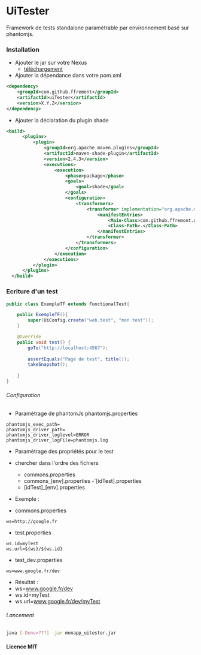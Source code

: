 UiTester
======

Framework de tests standalone paramètrable par environnement basé sur phantomjs.

### Installation
- Ajouter le jar sur votre Nexus
  - [téléchargement](https://drive.google.com/open?id=0B3RZ6sP4kUBANzB2MTh2QzFWSHc)
- Ajouter la dépendance dans votre pom.xml
```xml
<dependency>
    <groupId>com.github.ffremont</groupId>
    <artifactId>uiTester</artifactId>
    <version>X.Y.Z</version>
</dependency>
```
- Ajouter la déclaration du plugin shade
```xml
<build>
      <plugins>
          <plugin>
              <groupId>org.apache.maven.plugins</groupId>
              <artifactId>maven-shade-plugin</artifactId>
              <version>2.4.3</version>
              <executions>
                  <execution>
                      <phase>package</phase>
                      <goals>
                          <goal>shade</goal>
                      </goals>
                      <configuration>
                          <transformers>
                              <transformer implementation="org.apache.maven.plugins.shade.resource.ManifestResourceTransformer">
                                  <manifestEntries>
                                      <Main-Class>com.github.ffremont.uitester.UiApp</Main-Class>
                                      <Class-Path>.</Class-Path>
                                  </manifestEntries>
                              </transformer>
                          </transformers>
                      </configuration>
                  </execution>
              </executions>
          </plugin>
      </plugins>
  </build>
```

### Ecriture d'un test
```java
public class ExempleTF extends FunctionalTest{

    public ExempleTF(){
        super(UiConfig.create("web.test", "mon test"));
    }

    @Override
    public void test() {
        goTo("http://localhost:4567");
        
        assertEquals("Page de test", title());
        takeSnapshot();
        
    }
}
```

###### Configuration
- Paramètrage de phantomJs phantomjs.properties
```properties
phantomjs_exec_path=
phantomjs_driver_path=
phantomjs_driver_loglevel=ERROR
phantomjs_driver_logFile=phantomjs.log
```
- Paramètrage des propriétés pour le test
 - chercher dans l'ordre des fichiers 
   - commons.properties
   - commons_[env].properties
   -`[idTest].properties
   - [idTest]_[env].properties
   
- Exemple : 
 - commons.properties 
```properties
ws=http://google.fr
```
 - test.properties
 ```properties
 ws.id=myTest
ws.url=${ws}/${ws.id}
 ```
 - test_dev.properties
 ```properties
 ws=www.google.fr/dev
 ```
 
 - Résultat :
  - ws=www.google.fr/dev
  - ws.id=myTest
  - ws.url=www.google.fr/dev/myTest

###### Lancement
```bash
java [-Denv=???] -jar monapp_uitester.jar
```

#### Licence MIT
